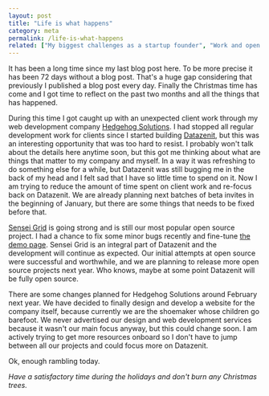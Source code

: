 ```yaml
---
layout: post
title: "Life is what happens"
category: meta
permalink: /life-is-what-happens
related: ["My biggest challenges as a startup founder", "Work and open source", "Today was a fine day"]
---
```


It has been a long time since my last blog post here. To be more precise it has been 72 days without a blog post.
That's a huge gap considering that previously I published a blog post every day. Finally the Christmas time has come and I got time to reflect on the past two months and all the things that has happened.

<!-- more -->

During this time I got caught up with an unexpected client work through my web development company [Hedgehog Solutions](http://hedgehogs.lv/).
I had stopped all regular development work for clients since I started building [Datazenit](https://datazenit.com),
but this was an interesting opportunity that was too hard to resist. I probably won't talk about the details here anytime soon, but this got me thinking
about what are things that matter to my company and myself. In a way it was refreshing to do something else for a while, but Datazenit was still
bugging me in the back of my head and I felt sad that I have so little time to spend on it. Now I am trying to reduce the amount of time spent on client work and re-focus back on Datazenit. We are already planning next batches of beta invites in the beginning of January, but there are some things that needs to be fixed before that.

[Sensei Grid](https://github.com/datazenit/sensei-grid) is going strong and is still our most popular open source project. I had a chance to fix some minor bugs recently and fine-tune [the demo page](https://datazenit.com/static/sensei-grid/examples/). Sensei Grid is an integral part of Datazenit and the development will continue as expected. Our initial attempts at open source were successful and worthwhile, and we are planning to release more open source projects next year. Who knows, maybe at some point Datazenit will be fully open source.

There are some changes planned for Hedgehog Solutions around February next year. We have decided to finally design and develop a website for the company itself, because currently we are the shoemaker whose children go barefoot. We never advertised our design and web development services because it wasn't our main focus anyway, but this could change soon. I am actively trying to get more resources onboard so I don't have to jump between all our projects and could focus more on Datazenit.

Ok, enough rambling today.

*Have a satisfactory time during the holidays and don't burn any Christmas trees.*

